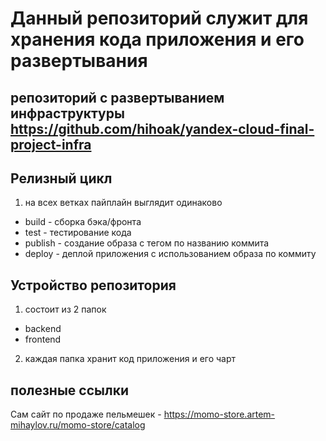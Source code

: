 # Данный репозиторий служит для хранения кода приложения и его развертывания

## репозиторий с развертыванием инфраструктуры https://github.com/hihoak/yandex-cloud-final-project-infra

## Релизный цикл

1) на всех ветках пайплайн выглядит одинаково
- build - сборка бэка/фронта
- test - тестирование кода
- publish - создание образа с тегом по названию коммита
- deploy - деплой приложения с использованием образа по коммиту

## Устройство репозитория

1) состоит из 2 папок
- backend
- frontend

2) каждая папка хранит код приложения и его чарт

## полезные ссылки

Сам сайт по продаже пельмешек - https://momo-store.artem-mihaylov.ru/momo-store/catalog

